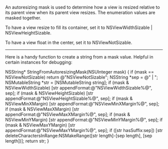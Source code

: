 An autoresizing mask is used to determine how a view is resized relative to its parent view when its parent view resizes. The enumeration values are masked together.

To have a view resize to fill its container, set it to NSViewWidthSizable | NSViewHeightSizable.

To have a view float in the center, set it to NSViewNotSizable.

----

Here is a handy function to create a string from a mask value. Helpful in certain instances for debugging:

    
NSString* StringFromAutoresizingMask(NSUInteger mask)
{
	if (mask == NSViewNotSizable)
		return @"NSViewNotSizable";
	NSString *sep = @" | ";
	NSMutableString *str = [NSMutableString string];
	if (mask & NSViewWidthSizable)
		[str appendFormat:@"NSViewWidthSizable%@", sep];
	if (mask & NSViewHeightSizable)
		[str appendFormat:@"NSViewHeightSizable%@", sep];
	if (mask & NSViewMinXMargin)
		[str appendFormat:@"NSViewMinXMargin%@", sep];
	if (mask & NSViewMaxXMargin)
		[str appendFormat:@"NSViewMaxXMargin%@", sep];
	if (mask & NSViewMinYMargin)
		[str appendFormat:@"NSViewMinYMargin%@", sep];
	if (mask & NSViewMaxYMargin)
		[str appendFormat:@"NSViewMaxYMargin%@", sep];
	if ([str hasSuffix:sep])
		[str deleteCharactersInRange:NSMakeRange([str length]-[sep length], [sep length])];
	return str;
}
